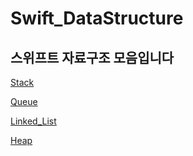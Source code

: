 # Swift_DataStructure

## 스위프트 자료구조 모음입니다

[Stack](https://github.com/zxc1460/Swift_DataStructure/blob/master/Codes/Stack.swift)

[Queue](https://github.com/zxc1460/Swift_DataStructure/blob/master/Codes/Queue.swift)

[Linked_List](https://github.com/zxc1460/Swift_DataStructure/blob/master/Codes/Linked_List.swift)

[Heap](https://github.com/zxc1460/Swift_DataStructure/blob/master/Codes/Heap.swift)



